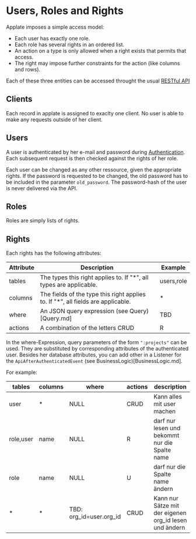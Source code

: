 # Users, Roles and Rights

Applate imposes a simple access model: 

* Each user has exactly one role.
* Each role has several rights in an ordered list.
* An action on a type is only allowed when a right exists that permits that access.
* The right may impose further constraints for the action (like columns and rows).  

Each of these three entities can be accessed throught the usual [RESTful API](REST.md)

## Clients

Each record in applate is assigned to exaclty one client.
No user is able to make any requests outside of her client.

## Users

A user is authenticated by her e-mail and password during [Authentication](Authentication.md).
Each subsequent request is then checked against the rights of her role.

Each user can be changed as any other ressource, given the appropriate rights.
If the password is requested to be changed, the old password has to be included in the parameter `old_password`. The password-hash of the user is never delivered via the API.

## Roles

Roles are simply lists of rights.

## Rights

Each rights has the following attributes:

|Attribute|Description|Example|
|---|---|---|
|tables|The types this right applies to. If "*", all types are applicable.|users,role|
|columns|The fields of the type this right applies to. If "*", all fields are applicable.|*|
|where|An JSON query expression (see Query)[Query.md]|TBD|
|actions|A combination of the letters CRUD|R|

In the where-Expression, query parameters of the form `":projects"` can be used.
They are substituted by corresponding attributes of the authenticated user.
Besides her database attributes, you can add other in a Listener for the `ApiAfterAuthenticatedEvent`
(see BusinessLogic)[BusinessLogic.md].

For example:

|tables|columns|where|actions|description|
|---|---|---|---|---|
|user|*|NULL|CRUD|Kann alles mit user machen|
|role,user|name|NULL|R|darf nur lesen und bekommt nur die Spalte name
|role|name|NULL|U|darf nur die Spalte name ändern
|*|*|TBD: org_id=user.org_id|CRUD|Kann nur Sätze mit der eigenen org_id lesen und ändern

